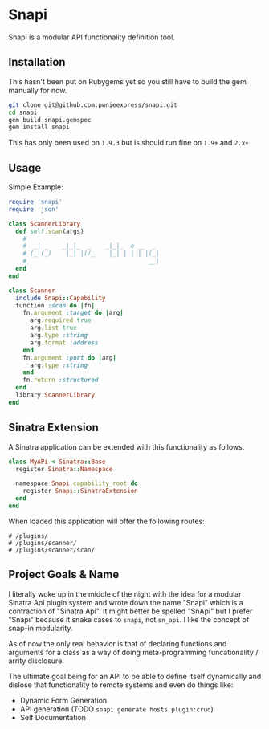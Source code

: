 # Snapi

Snapi is a modular API functionality definition tool.

## Installation

This hasn't been put on Rubygems yet so you still have to build the gem
manually for now. 

```sh
git clone git@github.com:pwnieexpress/snapi.git
cd snapi
gem build snapi.gemspec
gem install snapi
```
This has only been used on `1.9.3` but is should run fine on `1.9+` and `2.x+`

## Usage

Simple Example:

```ruby
require 'snapi'
require 'json'

class ScannerLibrary
  def self.scan(args)
    #                                  
    #  _| _    _|_|_  _    _|_|_  o __  _ 
    # (_|(_)    |_| |(/_    |_| | | | |(_|
    #                                  __|
  end
end

class Scanner
  include Snapi::Capability
  function :scan do |fn|
    fn.argument :target do |arg|
      arg.required true
      arg.list true
      arg.type :string
      arg.format :address
    end
    fn.argument :port do |arg|
      arg.type :string
    end
    fn.return :structured
  end
  library ScannerLibrary
end
```

## Sinatra Extension

A Sinatra application can be extended with this functionality as follows.

```ruby
class MyAPi < Sinatra::Base
  register Sinatra::Namespace

  namespace Snapi.capability_root do
    register Snapi::SinatraExtension
  end
end
```

When loaded this application will offer the following routes:

```
# /plugins/
# /plugins/scanner/
# /plugins/scanner/scan/
```

## Project Goals & Name

I literally woke up in the middle of the night with the idea for a modular
Sinatra Api plugin system and wrote down the name "Snapi" which is a
contraction of "Sinatra Api". It might better be spelled "SnApi" but I prefer
"Snapi" because it snake cases to `snapi`, not `sn_api`. I like the concept of
snap-in modularity.

As of now the only real behavior is that of declaring functions and arguments
for a class as a way of doing meta-programming funcationality / arrity
disclosure.

The ultimate goal being for an API to be able to define itself dynamically and
dislose that functionality to remote systems and even do things like:

* Dynamic Form Generation
* API generation (TODO `snapi generate hosts plugin:crud`)
* Self Documentation
